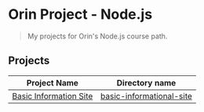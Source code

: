 # Orin Project - Node.js

> My projects for Orin's Node.js course path.

## Projects

| Project Name                                                                                     | Directory name                                         |
| ------------------------------------------------------------------------------------------------ | ------------------------------------------------------ |
| [Basic Information Site](https://www.theodinproject.com/lessons/nodejs-basic-informational-site) | [basic-informational-site](./basic-informational-site) |
